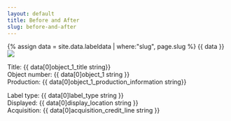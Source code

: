 ```yaml
---
layout: default
title: Before and After
slug: before-and-after
---
```

{% assign data = site.data.labeldata | where:"slug", page.slug %}
{{ data }}
<img src="{{ data[0]object_1_cover_image string }}" class="img-fluid" />
<p>
Title: {{ data[0]object_1_title string}} <br />
Object number: {{ data[0]object_1 string }}<br />
Production: {{ data[0]object_1_production_information string}}<br />

Label type: {{ data[0]label_type string }} <br />
Displayed: {{ data[0]display_location string }}<br />
Acquisition: {{ data[0]acquisition_credit_line string }}<br />
</p>
